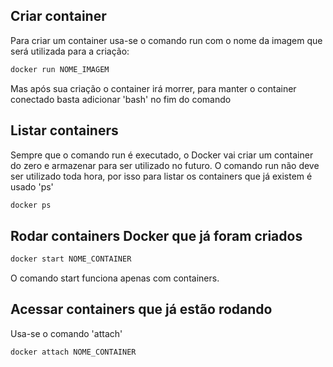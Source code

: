 ## Criar container
Para criar um container usa-se o comando run com o nome da imagem que será utilizada para a criação:

```sh
docker run NOME_IMAGEM
```

Mas após sua criação o container irá morrer, para manter o container conectado basta adicionar 'bash' no fim do comando

## Listar containers
Sempre que o comando run é executado, o Docker vai criar um container do zero e armazenar para ser utilizado no futuro. O comando run não deve ser utilizado toda hora, por isso para listar os containers que já existem é usado 'ps'

```sh
docker ps
```

## Rodar containers Docker que já foram criados

```sh
docker start NOME_CONTAINER
```

O comando start funciona apenas com containers.

## Acessar containers que já estão rodando
Usa-se o comando 'attach'
```sh
docker attach NOME_CONTAINER
```

